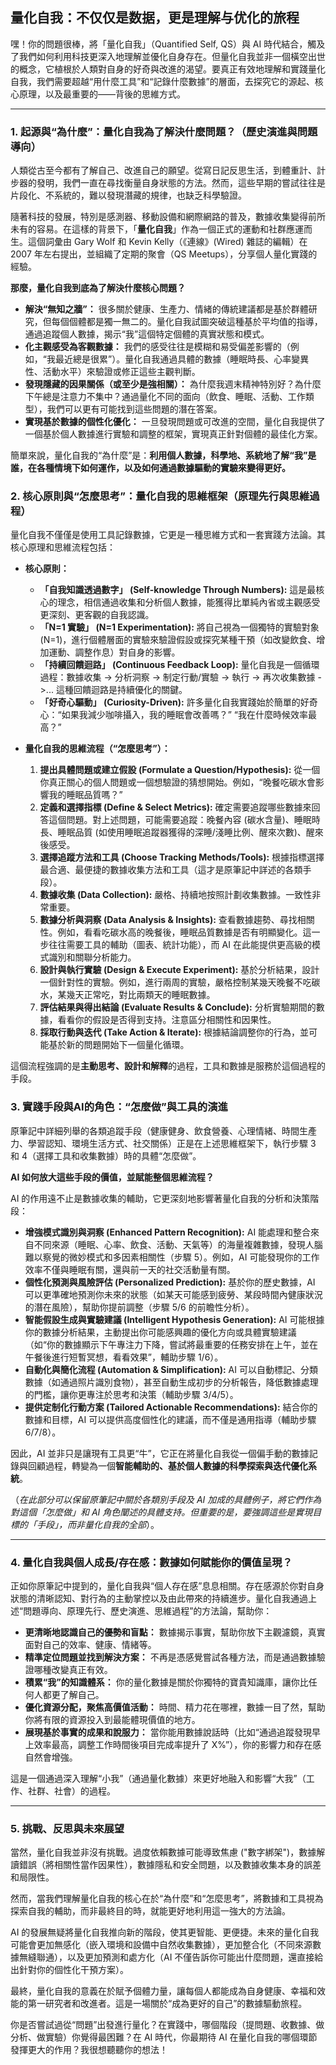 ## 量化自我：不仅仅是数据，更是理解与优化的旅程

嘿！你的問題很棒，將「量化自我」（Quantified Self, QS）與 AI 時代結合，觸及了我們如何利用科技更深入地理解並優化自身存在。但量化自我並非一個橫空出世的概念，它植根於人類對自身的好奇與改進的渴望。要真正有效地理解和實踐量化自我，我們需要超越“用什麼工具”和“記錄什麼數據”的層面，去探究它的源起、核心原理，以及最重要的——背後的思維方式。

---

### 1. 起源與“為什麼”：量化自我為了解決什麼問題？（歷史演進與問題導向）

人類從古至今都有了解自己、改進自己的願望。從寫日記反思生活，到體重計、計步器的發明，我們一直在尋找衡量自身狀態的方法。然而，這些早期的嘗試往往是片段化、不系統的，難以發現潛藏的規律，也缺乏科學驗證。

隨著科技的發展，特別是感測器、移動設備和網際網路的普及，數據收集變得前所未有的容易。在這樣的背景下，「**量化自我**」作為一個正式的運動和社群應運而生。這個詞彙由 Gary Wolf 和 Kevin Kelly（《連線》(Wired) 雜誌的編輯）在 2007 年左右提出，並組織了定期的聚會（QS Meetups），分享個人量化實踐的經驗。

**那麼，量化自我到底為了解決什麼核心問題？**

*   **解決“無知之牆”：** 很多關於健康、生產力、情緒的傳統建議都是基於群體研究，但每個個體都是獨一無二的。量化自我試圖突破這種基於平均值的指導，通過追蹤個人數據，揭示“我”這個特定個體的真實狀態和模式。
*   **化主觀感受為客觀數據：** 我們的感受往往是模糊和易受偏差影響的（例如，“我最近總是很累”）。量化自我通過具體的數據（睡眠時長、心率變異性、活動水平）來驗證或修正這些主觀判斷。
*   **發現隱藏的因果關係（或至少是強相關）：** 為什麼我週末精神特別好？為什麼下午總是注意力不集中？通過量化不同的面向（飲食、睡眠、活動、工作類型），我們可以更有可能找到這些問題的潛在答案。
*   **實現基於數據的個性化優化：** 一旦發現問題或可改進的空間，量化自我提供了一個基於個人數據進行實驗和調整的框架，實現真正針對個體的最佳化方案。

簡單來說，量化自我的“為什麼”是：**利用個人數據，科學地、系統地了解“我”是誰，在各種情境下如何運作，以及如何通過數據驅動的實驗來變得更好。**

### 2. 核心原則與“怎麼思考”：量化自我的思維框架（原理先行與思維過程）

量化自我不僅僅是使用工具記錄數據，它更是一種思維方式和一套實踐方法論。其核心原理和思維流程包括：

*   **核心原則：**
    *   **「自我知識透過數字」 (Self-knowledge Through Numbers):** 這是最核心的理念，相信通過收集和分析個人數據，能獲得比單純內省或主觀感受更深刻、更客觀的自我認識。
    *   **「N=1 實驗」 (N=1 Experimentation):** 將自己視為一個獨特的實驗對象 (N=1)，進行個體層面的實驗來驗證假設或探究某種干預（如改變飲食、增加運動、調整作息）對自身的影響。
    *   **「持續回饋迴路」 (Continuous Feedback Loop):** 量化自我是一個循環過程：數據收集 -> 分析洞察 -> 制定行動/實驗 -> 執行 -> 再次收集數據 ->... 這種回饋迴路是持續優化的關鍵。
    *   **「好奇心驅動」 (Curiosity-Driven):** 許多量化自我實踐始於簡單的好奇心：“如果我減少咖啡攝入，我的睡眠會改善嗎？” “我在什麼時候效率最高？”

*   **量化自我的思維流程（“怎麼思考”）：**
    1.  **提出具體問題或建立假設 (Formulate a Question/Hypothesis):** 從一個你真正關心的個人問題或一個想驗證的猜想開始。例如，“晚餐吃碳水會影響我的睡眠品質嗎？”
    2.  **定義和選擇指標 (Define & Select Metrics):** 確定需要追蹤哪些數據來回答這個問題。對上述問題，可能需要追蹤：晚餐內容 (碳水含量)、睡眠時長、睡眠品質 (如使用睡眠追蹤器獲得的深睡/淺睡比例、醒來次數)、醒來後感受。
    3.  **選擇追蹤方法和工具 (Choose Tracking Methods/Tools):** 根據指標選擇最合適、最便捷的數據收集方法和工具（這才是原筆記中詳述的各類手段）。
    4.  **數據收集 (Data Collection):** 嚴格、持續地按照計劃收集數據。一致性非常重要。
    5.  **數據分析與洞察 (Data Analysis & Insights):** 查看數據趨勢、尋找相關性。例如，看看吃碳水高的晚餐後，睡眠品質數據是否有明顯變化。這一步往往需要工具的輔助（圖表、統計功能），而 AI 在此能提供更高級的模式識別和關聯分析能力。
    6.  **設計與執行實驗 (Design & Execute Experiment):** 基於分析結果，設計一個針對性的實驗。例如，進行兩周的實驗，嚴格控制某幾天晚餐不吃碳水，某幾天正常吃，對比兩類天的睡眠數據。
    7.  **評估結果與得出結論 (Evaluate Results & Conclude):** 分析實驗期間的數據，看看你的假設是否得到支持。注意區分相關性和因果性。
    8.  **採取行動與迭代 (Take Action & Iterate):** 根據結論調整你的行為，並可能基於新的問題開始下一個量化循環。

這個流程強調的是**主動思考、設計和解釋**的過程，工具和數據是服務於這個過程的手段。

### 3. 實踐手段與AI的角色：“怎麼做”與工具的演進

原筆記中詳細列舉的各類追蹤手段（健康健身、飲食營養、心理情緒、時間生產力、學習認知、環境生活方式、社交關係）正是在上述思維框架下，執行步驟 3 和 4（選擇工具和收集數據）時的具體“怎麼做”。

**AI 如何放大這些手段的價值，並賦能整個思維流程？**

AI 的作用遠不止是數據收集的輔助，它更深刻地影響著量化自我的分析和決策階段：

*   **增強模式識別與洞察 (Enhanced Pattern Recognition):** AI 能處理和整合來自不同來源（睡眠、心率、飲食、活動、天氣等）的海量複雜數據，發現人腦難以察覺的微妙模式和多因素相關性（步驟 5）。例如，AI 可能發現你的工作效率不僅與睡眠有關，還與前一天的社交活動量有關。
*   **個性化預測與風險評估 (Personalized Prediction):** 基於你的歷史數據，AI 可以更準確地預測你未來的狀態（如某天可能感到疲勞、某段時間內健康狀況的潛在風險），幫助你提前調整（步驟 5/6 的前瞻性分析）。
*   **智能假設生成與實驗建議 (Intelligent Hypothesis Generation):** AI 可能根據你的數據分析結果，主動提出你可能感興趣的優化方向或具體實驗建議（如“你的數據顯示下午專注力下降，嘗試將最重要的任務安排在上午，並在午餐後進行短暫冥想，看看效果”，輔助步驟 1/6）。
*   **自動化與簡化流程 (Automation & Simplification):** AI 可以自動標記、分類數據（如通過照片識別食物），甚至自動生成初步的分析報告，降低數據處理的門檻，讓你更專注於思考和決策（輔助步驟 3/4/5）。
*   **提供定制化行動方案 (Tailored Actionable Recommendations):** 結合你的數據和目標，AI 可以提供高度個性化的建議，而不僅是通用指導（輔助步驟 6/7/8）。

因此，AI 並非只是讓現有工具更“牛”，它正在將量化自我從一個偏手動的數據記錄與回顧過程，轉變為一個**智能輔助的、基於個人數據的科學探索與迭代優化系統**。

（*在此部分可以保留原筆記中關於各類別手段及 AI 加成的具體例子，將它們作為對這個「怎麼做」和 AI 角色闡述的具體支持。但重要的是，要強調這些是實現目標的「手段」，而非量化自我的全部*）。

---

### 4. 量化自我與個人成長/存在感：數據如何賦能你的價值呈現？

正如你原筆記中提到的，量化自我與“個人存在感”息息相關。存在感源於你對自身狀態的清晰認知、對行為的主動掌控以及由此帶來的持續進步。量化自我通過上述“問題導向、原理先行、歷史演進、思維過程”的方法論，幫助你：

*   **更清晰地認識自己的優勢和盲點：** 數據揭示事實，幫助你放下主觀濾鏡，真實面對自己的效率、健康、情緒等。
*   **精準定位問題並找到解決方案：** 不再是憑感覺嘗試各種方法，而是通過數據驗證哪種改變真正有效。
*   **積累“我”的知識體系：** 你的量化數據是關於你獨特的寶貴知識庫，讓你比任何人都更了解自己。
*   **優化資源分配，聚焦高價值活動：** 時間、精力花在哪裡，數據一目了然，幫助你將有限的資源投入到最能體現價值的地方。
*   **展現基於事實的成果和說服力：** 當你能用數據說話時（比如“通過追蹤發現早上效率最高，調整工作時間後項目完成率提升了 X%”），你的影響力和存在感自然會增強。

這是一個通過深入理解“小我”（通過量化數據）來更好地融入和影響“大我”（工作、社群、社會）的過程。

---

### 5. 挑戰、反思與未來展望

當然，量化自我並非沒有挑戰。過度依賴數據可能導致焦慮 ("數字綁架")，數據解讀錯誤（將相關性當作因果性），數據隱私和安全問題，以及數據收集本身的誤差和局限性。

然而，當我們理解量化自我的核心在於“為什麼”和“怎麼思考”，將數據和工具視為探索自我的輔助，而非最終目的時，就能更好地利用這一強大的方法論。

AI 的發展無疑將量化自我推向新的階段，使其更智能、更便捷。未來的量化自我可能會更加無感化（嵌入環境和設備中自然收集數據），更加整合化（不同來源數據無縫聯通），以及更加預測和處方化（AI 不僅告訴你可能出什麼問題，還直接給出針對你的個性化干預方案）。

最終，量化自我的意義在於賦予個體力量，讓每個人都能成為自身健康、幸福和效能的第一研究者和改進者。這是一場關於“成為更好的自己”的數據驅動旅程。

你是否嘗試過從“問題”出發進行量化？在實踐中，哪個階段（提問題、收數據、做分析、做實驗）你覺得最困難？在 AI 時代，你最期待 AI 在量化自我的哪個環節發揮更大的作用？我很想聽聽你的想法！